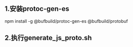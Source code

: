 ## 1.安装protoc-gen-es
npm install -g @bufbuild/protoc-gen-es @bufbuild/protobuf 
## 2.执行generate_js_proto.sh